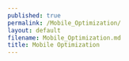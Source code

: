 ```yaml
---
published: true
permalink: /Mobile_Optimization/
layout: default
filename: Mobile_Optimization.md
title: Mobile Optimization
---
```





